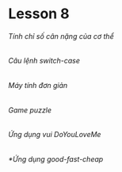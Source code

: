 # Lesson 8
###### Tính chỉ số cân nặng của cơ thể
###### Câu lệnh switch-case
###### Máy tính đơn giản
###### Game puzzle
###### Ứng dụng vui DoYouLoveMe
###### *Ứng dụng good-fast-cheap
